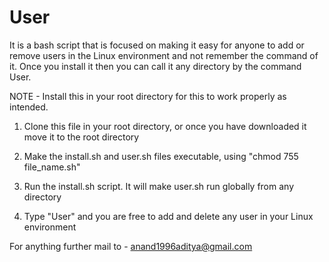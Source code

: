 # User

It is a bash script that is focused on making it easy for anyone to add or remove users in the Linux environment and not 
remember the command of it. Once you install it then you can call it any directory by the command User. 

NOTE - Install this in your root directory for this to work properly as intended. 

1. Clone this file in your root directory, or once you have downloaded it move it to the root directory

2. Make the install.sh and user.sh files executable, using "chmod 755 file_name.sh"

3. Run the install.sh script. It will make user.sh run globally from any directory

4. Type "User" and you are free to add and delete any user in your Linux environment

For anything further mail to - anand1996aditya@gmail.com
